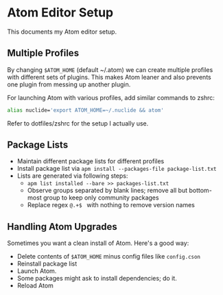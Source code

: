 # Atom Editor Setup

This documents my Atom editor setup.

## Multiple Profiles

By changing `$ATOM_HOME` (default ~/.atom) we can create multiple profiles with
different sets of plugins. This makes Atom leaner and also prevents one plugin
from messing up another plugin.

For launching Atom with various profiles, add similar commands to zshrc:
```bash
alias nuclide='export ATOM_HOME=~/.nuclide && atom'
```
Refer to dotfiles/zshrc for the setup I actually use.

## Package Lists

* Maintain different package lists for different profiles
* Install package list via `apm install --packages-file package-list.txt`
* Lists are generated via following steps:
  * `apm list installed --bare >> packages-list.txt`
  * Observe groups separated by blank lines; remove all but bottom-most group to
    keep only community packages
  * Replace regex `@.+$ ` with nothing to remove version names


## Handling Atom Upgrades

Sometimes you want a clean install of Atom. Here's a good way:

* Delete contents of `$ATOM_HOME` minus config files like `config.cson`
* Reinstall package list
* Launch Atom.
* Some packages might ask to install dependencies; do it.
* Reload Atom


